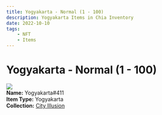 ```yaml
---
title: Yogyakarta - Normal (1 - 100)
description: Yogyakarta Items in Chia Inventory
date: 2022-10-10
tags:
    - NFT
    - Items
---
```


# Yogyakarta - Normal (1 - 100)
<div class="item_thumbnail">
<img loading="lazy" src="https://kj42fxctjtbb5tkkk54hwbs53wgwk4eixbnmceg633sq7uwjpsza.arweave.net/Unmi3FNMwh7NSld4ewZd3Y1lcIi4WsEQ3t7lD9LJfLI"><br/>
<div><strong>Name:</strong> Yogyakarta#411</div>
<div><strong>Item Type:</strong> Yogyakarta</div>
<div><strong>Collection:</strong> <a href="https://www.spacescan.io/xch/nft/collection/col1lend2dcn558km4wcwta4xnkfv3xpcmlp9kyt0m909emvfxechlyqdl5ndg">City Illusion</a></div>
</div>

